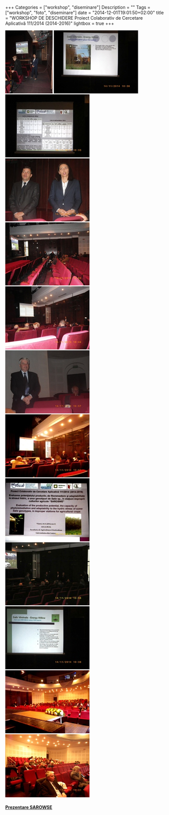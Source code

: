+++
Categories = ["workshop", "diseminare"]
Description = ""
Tags = ["workshop", "foto", "diseminare"]
date = "2014-12-01T19:01:50+02:00"
title = "WORKSHOP DE DESCHIDERE Proiect Colaborativ de Cercetare Aplicativă 111/2014 (2014-2016)"
lightbox = true
+++

<a href="/photos/2014/10000000000004D6000006722D457B81.jpg" title="" data-lightbox="set1" data-title="1"> <img src="/photos/2014/10000000000004D6000006722D457B81_thumb.jpg" alt=""></a>
<a href="/photos/2014/100000000000089800000672219F0272.jpg" title="" data-lightbox="set1"> <img src="/photos/2014/100000000000089800000672219F0272_thumb.jpg" alt=""></a>
<a href="/photos/2014/1000000000000898000006722A088CF5.jpg" title="" data-lightbox="set1"> <img src="/photos/2014/1000000000000898000006722A088CF5_thumb.jpg" alt=""></a>
<a href="/photos/2014/10000000000008980000067242594AAB.jpg" title="" data-lightbox="set1"> <img src="/photos/2014/10000000000008980000067242594AAB_thumb.jpg" alt=""></a>
<a href="/photos/2014/10000000000008980000067264821420.jpg" title="" data-lightbox="set1"> <img src="/photos/2014/10000000000008980000067264821420_thumb.jpg" alt=""></a>
<a href="/photos/2014/1000000000000898000006726532F7B6.jpg" title="" data-lightbox="set1"> <img src="/photos/2014/1000000000000898000006726532F7B6_thumb.jpg" alt=""></a>
<a href="/photos/2014/1000000000000898000006727B287295.jpg" title="" data-lightbox="set1"> <img src="/photos/2014/1000000000000898000006727B287295_thumb.jpg" alt=""></a>
<a href="/photos/2014/1000000000000898000006729052F054.jpg" title="" data-lightbox="set1"> <img src="/photos/2014/1000000000000898000006729052F054_thumb.jpg" alt=""></a>
<a href="/photos/2014/100000000000089800000672A6CBF520.jpg" title="" data-lightbox="set1"> <img src="/photos/2014/100000000000089800000672A6CBF520_thumb.jpg" alt=""></a>
<a href="/photos/2014/100000000000089800000672B4F9A7AE.jpg" title="" data-lightbox="set1"> <img src="/photos/2014/100000000000089800000672B4F9A7AE_thumb.jpg" alt=""></a>
<a href="/photos/2014/100000000000089800000672BED0E11C.jpg" title="" data-lightbox="set1"> <img src="/photos/2014/100000000000089800000672BED0E11C_thumb.jpg" alt=""></a>
<a href="/photos/2014/100000000000089800000672E16E445E.jpg" title="" data-lightbox="set1"> <img src="/photos/2014/100000000000089800000672E16E445E_thumb.jpg" alt=""></a>
<a href="/photos/2014/100000000000089800000672FAC99DFD.jpg" title="" data-lightbox="set1"> <img src="/photos/2014/100000000000089800000672FAC99DFD_thumb.jpg" alt=""></a>

<h4><a href="/lucrari/2014/prezentare SAROSWE workshop.pdf">Prezentare SAROWSE</a></h4>
